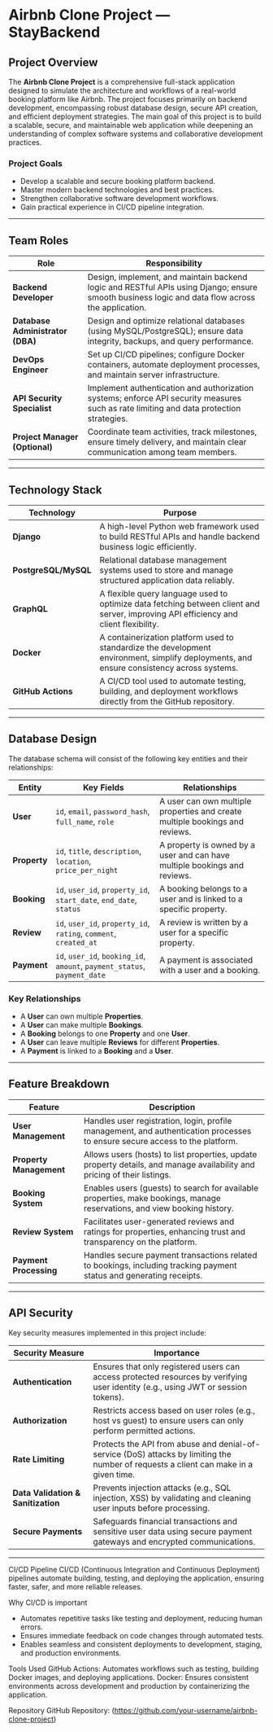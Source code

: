 # Airbnb Clone Project — StayBackend

## Project Overview

The **Airbnb Clone Project** is a comprehensive full-stack application designed to simulate the architecture and workflows of a real-world booking platform like Airbnb. The project focuses primarily on backend development, encompassing robust database design, secure API creation, and efficient deployment strategies. The main goal of this project is to build a scalable, secure, and maintainable web application while deepening an understanding of complex software systems and collaborative development practices.

### Project Goals

* Develop a scalable and secure booking platform backend.
* Master modern backend technologies and best practices.
* Strengthen collaborative software development workflows.
* Gain practical experience in CI/CD pipeline integration.

---

## Team Roles

| Role                             | Responsibility                                                                                                                                  |
| -------------------------------- | ----------------------------------------------------------------------------------------------------------------------------------------------- |
| **Backend Developer**            | Design, implement, and maintain backend logic and RESTful APIs using Django; ensure smooth business logic and data flow across the application. |
| **Database Administrator (DBA)** | Design and optimize relational databases (using MySQL/PostgreSQL); ensure data integrity, backups, and query performance.                       |
| **DevOps Engineer**              | Set up CI/CD pipelines; configure Docker containers, automate deployment processes, and maintain server infrastructure.                         |
| **API Security Specialist**      | Implement authentication and authorization systems; enforce API security measures such as rate limiting and data protection strategies.         |
| **Project Manager (Optional)**   | Coordinate team activities, track milestones, ensure timely delivery, and maintain clear communication among team members.                      |

---

## Technology Stack

| Technology           | Purpose                                                                                                                                   |
| -------------------- | ----------------------------------------------------------------------------------------------------------------------------------------- |
| **Django**           | A high-level Python web framework used to build RESTful APIs and handle backend business logic efficiently.                               |
| **PostgreSQL/MySQL** | Relational database management systems used to store and manage structured application data reliably.                                     |
| **GraphQL**          | A flexible query language used to optimize data fetching between client and server, improving API efficiency and client flexibility.      |
| **Docker**           | A containerization platform used to standardize the development environment, simplify deployments, and ensure consistency across systems. |
| **GitHub Actions**   | A CI/CD tool used to automate testing, building, and deployment workflows directly from the GitHub repository.                            |

---

## Database Design

The database schema will consist of the following key entities and their relationships:

| Entity       | Key Fields                                                                | Relationships                                                                |
| ------------ | ------------------------------------------------------------------------- | ---------------------------------------------------------------------------- |
| **User**     | `id`, `email`, `password_hash`, `full_name`, `role`                       | A user can own multiple properties and create multiple bookings and reviews. |
| **Property** | `id`, `title`, `description`, `location`, `price_per_night`               | A property is owned by a user and can have multiple bookings and reviews.    |
| **Booking**  | `id`, `user_id`, `property_id`, `start_date`, `end_date`, `status`        | A booking belongs to a user and is linked to a specific property.            |
| **Review**   | `id`, `user_id`, `property_id`, `rating`, `comment`, `created_at`         | A review is written by a user for a specific property.                       |
| **Payment**  | `id`, `user_id`, `booking_id`, `amount`, `payment_status`, `payment_date` | A payment is associated with a user and a booking.                           |

### Key Relationships

* A **User** can own multiple **Properties**.
* A **User** can make multiple **Bookings**.
* A **Booking** belongs to one **Property** and one **User**.
* A **User** can leave multiple **Reviews** for different **Properties**.
* A **Payment** is linked to a **Booking** and a **User**.

---

## Feature Breakdown

| Feature                 | Description                                                                                                                 |
| ----------------------- | --------------------------------------------------------------------------------------------------------------------------- |
| **User Management**     | Handles user registration, login, profile management, and authentication processes to ensure secure access to the platform. |
| **Property Management** | Allows users (hosts) to list properties, update property details, and manage availability and pricing of their listings.    |
| **Booking System**      | Enables users (guests) to search for available properties, make bookings, manage reservations, and view booking history.    |
| **Review System**       | Facilitates user-generated reviews and ratings for properties, enhancing trust and transparency on the platform.            |
| **Payment Processing**  | Handles secure payment transactions related to bookings, including tracking payment status and generating receipts.         |

---

## API Security

Key security measures implemented in this project include:

| Security Measure                   | Importance                                                                                                                            |
| ---------------------------------- | ------------------------------------------------------------------------------------------------------------------------------------- |
| **Authentication**                 | Ensures that only registered users can access protected resources by verifying user identity (e.g., using JWT or session tokens).     |
| **Authorization**                  | Restricts access based on user roles (e.g., host vs guest) to ensure users can only perform permitted actions.                        |
| **Rate Limiting**                  | Protects the API from abuse and denial-of-service (DoS) attacks by limiting the number of requests a client can make in a given time. |
| **Data Validation & Sanitization** | Prevents injection attacks (e.g., SQL injection, XSS) by validating and cleaning user inputs before processing.                       |
| **Secure Payments**                | Safeguards financial transactions and sensitive user data using secure payment gateways and encrypted communications.                 |

---

CI/CD Pipeline
CI/CD (Continuous Integration and Continuous Deployment) pipelines automate building, testing, and deploying the application, ensuring faster, safer, and more reliable releases.

Why CI/CD is important

* Automates repetitive tasks like testing and deployment, reducing human errors.
* Ensures immediate feedback on code changes through automated tests.
* Enables seamless and consistent deployments to development, staging, and production environments.

Tools Used
GitHub Actions: Automates workflows such as testing, building Docker images, and deploying applications.
Docker: Ensures consistent environments across development and production by containerizing the application.


Repository
GitHub Repository: (https://github.com/your-username/airbnb-clone-project)
